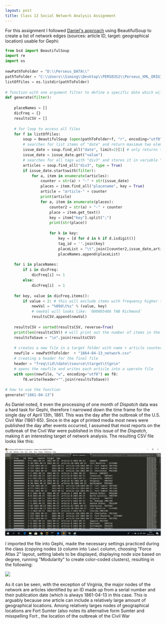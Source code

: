 ```yaml
---
layout: post
title: Class 13 Social Network Analysis Assignment
---
```


For this assignment I followed [Daniel's approach](https://starlord32.github.io/2019-06-26-snl-hw13/) using BeautifulSoup to create a list of
network edges (sources: article ID, target: geographical location) usable for Gephi:  
```python
from bs4 import BeautifulSoup
import re
import os

newPathToFolder = "D:\\Perseus_DATA\\"
pathToFolder = "C:\\Users\\Siming\\Desktop\\PERSEUS2\\Perseus_XML_ORIGINAL\\"
listOfFiles = os.listdir(pathToFolder)

# function with one argument filter to define a specific date which will use values of the dispatch only if the date is true
def generate(filter):

    placeNames = []
    dicFreq = {}
    resultsCSV = []

    # for loop to access all files
    for f in listOfFiles:
        soup = BeautifulSoup (open(pathToFolder+f, "r", encoding="utf8"), features="html.parser")
        # searches for list items of "date" and return maximum two elemens
        issue_date = soup.find_all("date", limit=2)[1] # only returns the second match
        issue_date = issue_date.get("value")
        # searches for all tags with "div3" and stores it in variable "articles"
        articles = soup.find_all("div3", type = True)
        if issue_date.startswith(filter):
            for a, item in enumerate(articles):
                counter = str(a) + "-" + str(issue_date)                        # for loop that counts each article and combines it wit the date in the dispatch
                places = item.find_all("placename", key = True)                 # continues to find all placenames with an attribute
                article = "article-" + counter                                  # variable that holds the issue date of the dispatch a string and an article counter
                print(article)
                for a, item in enumerate(places):
                    counter2 = str(a) + "-" + counter                           # counter2 will be the unique identifier ID for each row
                    place = item.get_text()                                     # for loop to retrieve all placenames as value from the placename tag
                    key = item["key"].split(";")                                # variable that holds the tgn number
                    print(str(place))

                    for k in key:
                        key = [d for d in k if d.isdigit()]                     # for loop to clean tgn numbers digits only
                        tag_id = ''.join(key)
                        placeList = "\t".join([counter2,issue_date,article,place,tag_id])        # creating a variable that holds each result article, place, tag_id
                        placeNames.append(placeList)                            # appending the variable to a list

    for i in placeNames:                                                        # creating a frequency with a for loop for all placenames
        if i in dicFreq:
            dicFreq[i] += 1
        else:
            dicFreq[i]  = 1

    for key, value in dicFreq.items():                                          # removes all placenames that are mention once only
        if value < 2: # this will exclude items with frequency higher than 1 - we want unique rows
            newVal = "%09d\t%s" % (value, key)
            # newVal will looks like: `000005486 TAB Richmond`
            resultsCSV.append(newVal)

    resultsCSV = sorted(resultsCSV, reverse=True)                               # sorting the results variable
    print(len(resultsCSV)) # will print out the number of items in the list
    resultsToSave = "\n".join(resultsCSV)                                       # joining the results line by line

    # creates a new file in a target folder with name + article counter + name + issue_date + txt file
    newfile = newPathToFolder  + "1864-04-13_network.csv"
    # creating a header for the final file
    header = "freq\tid\tdate\tsource\ttarget\ttgn\n"
    # opens the newfile and writes each article into a sperate file
    with open(newfile, "w", encoding="utf8") as f8:
        f8.write(header+"".join(resultsToSave))

# how to use the function
generate("1861-04-13")
```
As Daniel noted, it even the processing of one month of *Dispatch* data was a hard task for Gephi, therefore I narrowed down the time frame for the single day of April 13th, 1861. This was the
day after the outbreak of the U.S. Civil War (1861-65). Since in the age of printed media most news were published the day after events occurred,
I assumed that most reports on the outbreak of the Civil War were published in this issue of the *Dispatch*, making it an interesting target
of network analysis. The resulting CSV file looks like this:  

![](/img/gephi_base.png)  

I imported the file into Gephi, made the necessary settings practiced during the class (copying nodes `ID` column into `label` column, choosing "Force Atlas 2" layout, setting
labels to be displayed, displaying node size based on degree, running "Modularity" to create color-coded clusters), resulting in the following:  

![](/img/gephi-gen.png)  

As it can be seen, with the exception of Virginia, the major nodes of the network are articles identified by an ID made up from a serial number and their publication date (which is always
1861-04-13 in this case. This is arguably because one article can include a relatively large amount of geographical locations. Among relatively larges nodes
of geographical locations are Fort Sumter (also notes its alternative form Sumter and misspelling Fort , the location of the outbreak of the Civil War

